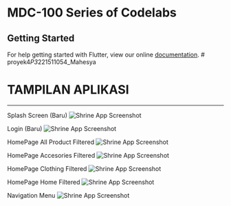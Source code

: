 # MDC-100 Series of Codelabs

## Getting Started

For help getting started with Flutter, view our online
[documentation](https://flutter.io/).
#   p r o y e k 4 _ P 3 _ 2 2 1 5 1 1 0 5 4 _ M a h e s y a 
 
# TAMPILAN APLIKASI
--------------------------------------------------------
Splash Screen (Baru)
![Shrine App Screenshot](screenshot/splashscreen.jpg)

Login (Baru)
![Shrine App Screenshot](screenshot/login.jpg)

HomePage All Product Filtered
![Shrine App Screenshot](screenshot/dashboardAllProduct.jpg)

HomePage Accesories Filtered
![Shrine App Screenshot](screenshot/dashboardAllProduct.jpg)

HomePage Clothing Filtered
![Shrine App Screenshot](screenshot/dashboardClothting.jpg)

HomePage Home Filtered
![Shrine App Screenshot](screenshot/dashboardClothting.jpg)

Navigation Menu
![Shrine App Screenshot](screenshot/navMenu.jpg)
